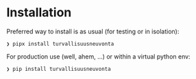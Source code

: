 # Installation

Preferred way to install is as usual (for testing or in isolation):

```console
❯ pipx install turvallisuusneuvonta
```

For production use (well, ahem, ...) or within a virtual python env:

```console
❯ pip install turvallisuusneuvonta
```


